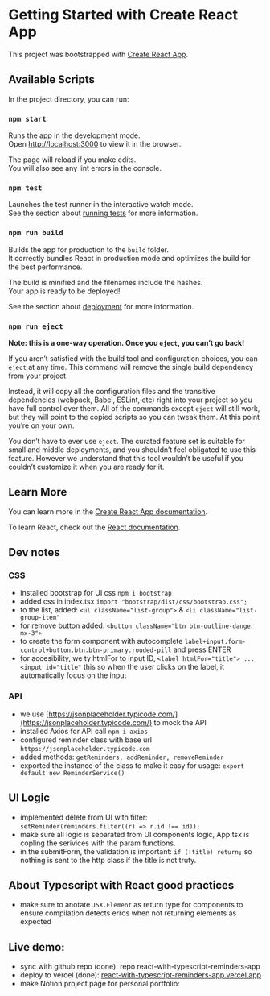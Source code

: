 # Getting Started with Create React App

This project was bootstrapped with [Create React App](https://github.com/facebook/create-react-app).

## Available Scripts

In the project directory, you can run:

### `npm start`

Runs the app in the development mode.\
Open [http://localhost:3000](http://localhost:3000) to view it in the browser.

The page will reload if you make edits.\
You will also see any lint errors in the console.

### `npm test`

Launches the test runner in the interactive watch mode.\
See the section about [running tests](https://facebook.github.io/create-react-app/docs/running-tests) for more information.

### `npm run build`

Builds the app for production to the `build` folder.\
It correctly bundles React in production mode and optimizes the build for the best performance.

The build is minified and the filenames include the hashes.\
Your app is ready to be deployed!

See the section about [deployment](https://facebook.github.io/create-react-app/docs/deployment) for more information.

### `npm run eject`

**Note: this is a one-way operation. Once you `eject`, you can’t go back!**

If you aren’t satisfied with the build tool and configuration choices, you can `eject` at any time. This command will remove the single build dependency from your project.

Instead, it will copy all the configuration files and the transitive dependencies (webpack, Babel, ESLint, etc) right into your project so you have full control over them. All of the commands except `eject` will still work, but they will point to the copied scripts so you can tweak them. At this point you’re on your own.

You don’t have to ever use `eject`. The curated feature set is suitable for small and middle deployments, and you shouldn’t feel obligated to use this feature. However we understand that this tool wouldn’t be useful if you couldn’t customize it when you are ready for it.

## Learn More

You can learn more in the [Create React App documentation](https://facebook.github.io/create-react-app/docs/getting-started).

To learn React, check out the [React documentation](https://reactjs.org/).

## Dev notes

### CSS

- installed bootstrap for UI css `npm i bootstrap`
- added css in index.tsx `import "bootstrap/dist/css/bootstrap.css";`
- to the list, added: `<ul className="list-group">` & `<li className="list-group-item"`
- for remove button added: `<button className="btn btn-outline-danger mx-3">`
- to create the form component with autocomplete `label+input.form-control+button.btn.btn-primary.rouded-pill` and press ENTER
- for accesibility, we ty htmlFor to input ID, `<label htmlFor="title"> ... <input id="title"` this so when the user clicks on the label, it automatically focus on the input

### API

- we use [https://jsonplaceholder.typicode.com/](https://jsonplaceholder.typicode.com/) to mock the API
- installed Axios for API call `npm i axios`
- configured reminder class with base url `https://jsonplaceholder.typicode.com`
- added methods: `getReminders, addReminder, removeReminder`
- exported the instance of the class to make it easy for usage: `export default new ReminderService()`

## UI Logic

- implemented delete from UI with filter: `setReminder(reminders.filter((r) => r.id !== id));`
- make sure all logic is separated from UI components logic, App.tsx is copling the serivices with the param functions.
- in the submitForm, the validation is important: `if (!title) return;` so nothing is sent to the http class if the title is not truty.

## About Typescript with React good practices

- make sure to anotate `JSX.Element` as return type for components to ensure compilation detects erros when not returning elements as expected

## Live demo:

- sync with github repo (done): repo react-with-typescript-reminders-app
- deploy to vercel (done): [react-with-typescript-reminders-app.vercel.app](react-with-typescript-reminders-app.vercel.app)
- make Notion project page for personal portfolio:
